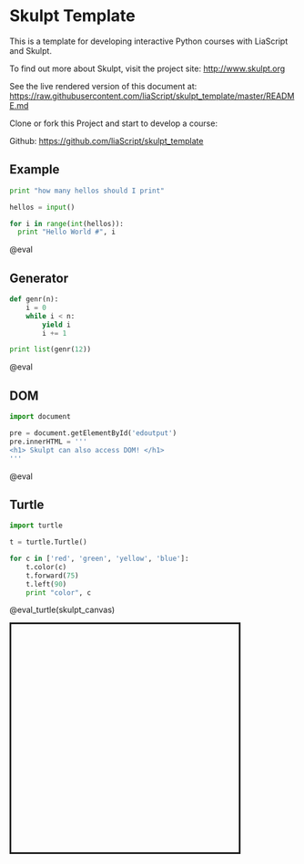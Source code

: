 <!--
author:   Your Name

email:    your@mail.org

version:  0.0.1

language: en

narrator: US English Female

comment:  Try to write a short comment about
          your course, multiline is also okay.

script:   https://gitcdn.xyz/repo/liaScript/skulpt_template/master/js/skulpt.min.js
          https://gitcdn.xyz/repo/liaScript/skulpt_template/master/js/skulpt-stdlib.js


@eval
<script>
function builtinRead(x) {
    if (Sk.builtinFiles === undefined || Sk.builtinFiles["files"][x] === undefined)
            throw "File not found: '" + x + "'";
    return Sk.builtinFiles["files"][x];
}

function input(handle) {
    return function(prompt) {
    return new Promise((resolve, reject) => {	send.handle("input", (e) => resolve(e)) });
  }
}


Sk.configure({output: function(e){ send.lia("output", e) },
              read: builtinRead,
              inputfun: input(send.handle)});

setTimeout( function(e) {
let myPromise = Sk.misceval.asyncToPromise(function() {
  return Sk.importMainWithBody("<stdin>", false, `@input`, true);
   });
   myPromise.then(function(mod) {
       send.lia("eval", "LIA: stop");
   },
   function(err) {
       send.lia("eval", err.toString(), [], false);
       send.lia("eval", "LIA: stop");
   });
}, 150);

"LIA: terminal";
</script>
@end


@eval_turtle
<script>
function builtinRead(x) {
    if (Sk.builtinFiles === undefined || Sk.builtinFiles["files"][x] === undefined)
            throw "File not found: '" + x + "'";
    return Sk.builtinFiles["files"][x];
}

function input(handle) {
    return function(prompt) {
    return new Promise((resolve, reject) => {	send.handle("input", (e) => resolve(e)) });
  }
}


Sk.configure({output: function(e){ send.lia("output", e) },
              read: builtinRead,
              inputfun: input(send.handle)});

if( document.getElementById("@0") ) {
  Sk.canvas = "@0";
  (Sk.TurtleGraphics || (Sk.TurtleGraphics = {})).target = '@0';
}

setTimeout( function(e) {
let myPromise = Sk.misceval.asyncToPromise(function() {
  return Sk.importMainWithBody("<stdin>", false, `@input`, true);
   });
   myPromise.then(function(mod) {
       send.lia("eval", "LIA: stop");
   },
   function(err) {
       send.lia("eval", err.toString(), [], false);
       send.lia("eval", "LIA: stop");
   });
}, 150);

"LIA: terminal";
</script>
@end
-->

# Skulpt Template

This is a template for developing interactive Python courses with LiaScript and
Skulpt.

To find out more about Skulpt, visit the project site: http://www.skulpt.org

See the live rendered version of this document at:
https://raw.githubusercontent.com/liaScript/skulpt_template/master/README.md

Clone or fork this Project and start to develop a course:

Github: https://github.com/liaScript/skulpt_template

## Example

``` python
print "how many hellos should I print"

hellos = input()

for i in range(int(hellos)):
  print "Hello World #", i
```
@eval

## Generator

```python
def genr(n):
    i = 0
    while i < n:
        yield i
        i += 1

print list(genr(12))
```
@eval


## DOM

``` python
import document

pre = document.getElementById('edoutput')
pre.innerHTML = '''
<h1> Skulpt can also access DOM! </h1>
'''
```
@eval

<span id="edoutput"></span>


## Turtle

```python
import turtle

t = turtle.Turtle()

for c in ['red', 'green', 'yellow', 'blue']:
    t.color(c)
    t.forward(75)
    t.left(90)
    print "color", c
```
@eval_turtle(skulpt_canvas)

<div id="skulpt_canvas" style="border-style: solid; height: 400px; width: 400px"></div>
